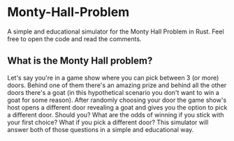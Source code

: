 # Monty-Hall-Problem
A simple and educational simulator for the Monty Hall Problem in Rust.
Feel free to open the code and read the comments.

## What is the Monty Hall problem?
Let's say you're in a game show where you can pick between 3 (or more) doors. Behind one of them there's an amazing prize and behind all the other doors there's a goat (in this hypothetical scenario you don't want to win a goat for some reason). After randomly choosing your door the game show's host opens a different door revealing a goat and gives you the option to pick a different door. Should you? What are the odds of winning if you stick with your first choice? What if you pick a different door? This simulator will answer both of those questions in a simple and educational way.
